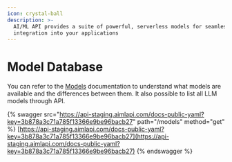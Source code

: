 ```yaml
---
icon: crystal-ball
description: >-
  AI/ML API provides a suite of powerful, serverless models for seamless
  integration into your applications
---
```


# Model Database
You can refer to the [Models](https://aimlapi.com/models) documentation to understand what models are available and the differences between them. It also possible to list all LLM models through API.

{% swagger src="https://api-staging.aimlapi.com/docs-public-yaml?key=3b878a3c71a785f13366e9be96bacb27" path="/models" method="get" %}
[https://api-staging.aimlapi.com/docs-public-yaml?key=3b878a3c71a785f13366e9be96bacb27](https://api-staging.aimlapi.com/docs-public-yaml?key=3b878a3c71a785f13366e9be96bacb27)
{% endswagger %}
